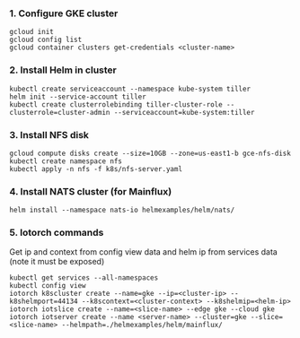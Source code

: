 
### 1. Configure GKE cluster
```
gcloud init
gcloud config list
gcloud container clusters get-credentials <cluster-name>
```
### 2. Install Helm in cluster
```
kubectl create serviceaccount --namespace kube-system tiller
helm init --service-account tiller
kubectl create clusterrolebinding tiller-cluster-role --clusterrole=cluster-admin --serviceaccount=kube-system:tiller
```
### 3. Install NFS disk
```
gcloud compute disks create --size=10GB --zone=us-east1-b gce-nfs-disk
kubectl create namespace nfs
kubectl apply -n nfs -f k8s/nfs-server.yaml
```
### 4. Install NATS cluster (for Mainflux)
```
helm install --namespace nats-io helmexamples/helm/nats/
```
### 5. Iotorch commands 

Get ip and context from config view data and helm ip from services data (note it must be exposed)

``` 
kubectl get services --all-namespaces
kubectl config view
iotorch k8scluster create --name=gke --ip=<cluster-ip> --k8shelmport=44134 --k8scontext=<cluster-context> --k8shelmip=<helm-ip>
iotorch iotslice create --name=<slice-name> --edge gke --cloud gke
iotorch iotserver create --name <server-name> --cluster=gke --slice=<slice-name> --helmpath=./helmexamples/helm/mainflux/
```
